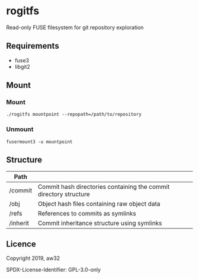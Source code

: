 # rogitfs

Read-only FUSE filesystem for git repository exploration

## Requirements

* fuse3
* libgit2

## Mount

### Mount

```
./rogitfs mountpoint --repopath=/path/to/repository
```

### Unmount

```
fusermount3 -u mountpoint
```

## Structure

| Path     |    |
|----------|----|
| /commit  | Commit hash directories containing the commit directory structure |
| /obj     | Object hash files containing raw object data |
| /refs    | References to commits as symlinks |
| /inherit | Commit inheritance structure using symlinks |

## Licence

Copyright 2019, aw32

SPDX-License-Identifier: GPL-3.0-only
